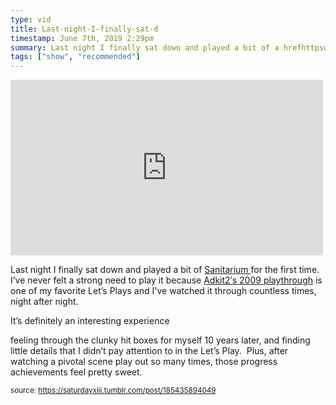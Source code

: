 ```yaml
---
type: vid
title: Last-night-I-finally-sat-d
timestamp: June 7th, 2019 2:29pm
summary: Last night I finally sat down and played a bit of a hrefhttpswwwgogcomgamesanitarium targetblankSanitarium afor the first time  I’v
tags: ["show", "recommended"]
---
```

<iframe width="500" height="281"  id="youtube_iframe" src="https://www.youtube.com/embed/kaPgQrw_Ywk?feature=oembed&amp;enablejsapi=1&amp;origin=http://safe.txmblr.com&amp;wmode=opaque" frameborder="0" allow="accelerometer; autoplay; clipboard-write; encrypted-media; gyroscope; picture-in-picture" allowfullscreen></iframe>                    
                                            <div class="caption"><p>Last night I finally sat down and played a bit of <a href="https://www.gog.com/game/sanitarium" target="_blank">Sanitarium </a>for the first time.  I’ve never felt a strong need to play it because <a href="https://www.youtube.com/playlist?list=PLE50D27DF4F83907F" target="_blank">Adkit2′s 2009 playthrough</a> is one of my favorite Let’s Plays and I've watched it through countless times, night after night.</p><p>It’s definitely an interesting experience 

feeling through the clunky hit boxes for myself 10 years later, and finding little details that I didn’t pay attention to in the Let’s Play.  Plus, after watching a pivotal scene play out so many times, those progress achievements feel pretty sweet.</p> </div>
                                                    
<small>source: https://saturdayxiii.tumblr.com/post/185435894049</small>